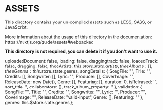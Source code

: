 # ASSETS

This directory contains your un-compiled assets such as LESS, SASS, or JavaScript.

More information about the usage of this directory in the documentation:
https://nuxtjs.org/guide/assets#webpacked

**This directory is not required, you can delete it if you don't want to use it.**

 uploadedDocument: false,
      loading: false,
      draggingtrack: false,
      loadedTrack: false,
      dragging: false,
      theeArtists: this.$store.state.artists,
      theeAlbums: [],
      theeGenres: this.$store.state.genres,
      songDetails: {
        SongFile: "",
        Title: "",
        Credits: [],
        Songwriter: [],
        Lyric: "",
        Producer: [],
        CoverImage: "",
        ReleaseDate: new Date(),
        Genre: [],
        Featuring: [],
        duration: 0,
        isReleased: '',
        sort_title: '',
        collaborators: [],
        track_album_property: ''
      },
      validation: {
        SongFile: "",
        Title: "",
        Credits: "",
        Songwriter: "",
        Lyric: "",
        Producer: "",
        CoverImage: "",
        ReleaseDate: "valid-input",
        Genre: [],
        Featuring: ""
      },
      genres: this.$store.state.genres
    };